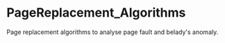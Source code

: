 # PageReplacement_Algorithms
Page replacement algorithms to analyse page fault and belady's anomaly.

